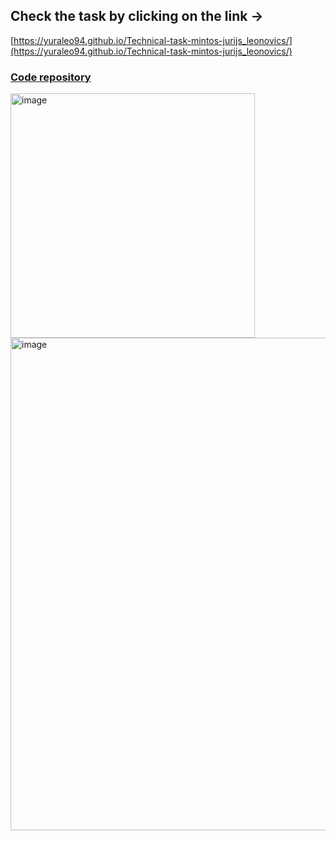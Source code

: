 ## Сheck the task by clicking on the link ->
[https://yuraleo94.github.io/Technical-task-mintos-jurijs_leonovics/](https://yuraleo94.github.io/Technical-task-mintos-jurijs_leonovics/)

### [Code repository](https://github.com/YuraLeo94/Technical-task-mintos-jurijs_leonovics/tree/master/currencies-selection)

<img width="391" alt="image" src="https://github.com/YuraLeo94/Technical-task-mintos-jurijs_leonovics/assets/71021726/129c859d-1d6a-4087-b45c-a755c68249bd">
<img width="788" alt="image" src="https://github.com/YuraLeo94/Technical-task-mintos-jurijs_leonovics/assets/71021726/5a025281-e4bf-4d2c-a6df-8c04ed5443f8">

